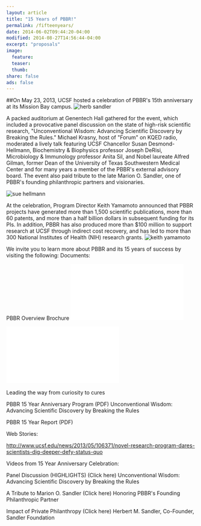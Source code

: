 ```yaml
---
layout: article
title: "15 Years of PBBR!"
permalink: /fifteenyears/
date: 2014-06-02T09:44:20-04:00
modified: 2014-08-27T14:56:44-04:00
excerpt: "proposals"
image:
  feature:
  teaser:
  thumb:
share: false
ads: false
---
```




##On May 23, 2013, UCSF hosted a celebration of PBBR's 15th anniversary at its Mission Bay campus.
![herb sandler](https://www.ucsf.edu/sites/default/files/fields/field_insert_file/news/herbsandler.jpg)

A packed auditorium at Genentech Hall gathered for the event, which included a provocative panel discussion on the state of high-risk scientific research, "Unconventional Wisdom: Advancing Scientific Discovery by Breaking the Rules." Michael Krasny, host of "Forum" on KQED radio, moderated a lively talk featuring UCSF Chancellor Susan Desmond-Hellmann, Biochemistry & Biophysics professor Joseph DeRisi, Microbiology & Immunology professor Anita Sil, and Nobel laureate Alfred Gilman, former Dean of the University of Texas Southwestern Medical Center and for many years a member of the PBBR's external advisory board. The event also paid tribute to the late Marion O. Sandler, one of PBBR's founding philanthropic partners and visionaries.

![sue hellmann](https://www.ucsf.edu/sites/default/files/styles/600w/public/fields/field_insert_file/news/pbbr%20anniversary%20-35.jpg?itok=jiEtq_js)

At the celebration, Program Director Keith Yamamoto announced that PBBR projects have generated more than 1,500 scientific publications, more than 60 patents, and more than a half billion dollars in subsequent funding for its PIs. In addition, PBBR has also produced more than $100 million to support research at UCSF through indirect cost recovery, and has led to more than 300 National Institutes of Health (NIH) research grants.
![keith yamamoto](https://www.ucsf.edu/sites/default/files/styles/400w/public/fields/field_insert_file/news/pbbr%20anniversary%20-29.jpg?itok=_sI3Imi8)

We invite you to learn more about PBBR and its 15 years of success by visiting the following:
Documents:

PBBR Overview Brochure ![PDF](images/PBBR_15_Year_PROGRAM.pdf)

![PBBR Overview Brochure](images/PBBR_15_Year_PROGRAM.pdf)

Leading the way from curiosity to cures

PBBR 15 Year Anniversary Program (PDF)
Unconventional Wisdom: Advancing Scientific Discovery by Breaking the Rules

PBBR 15 Year Report (PDF)

Web Stories:

http://www.ucsf.edu/news/2013/05/106371/novel-research-program-dares-scientists-dig-deeper-defy-status-quo


Videos from 15 Year Anniversary Celebration:

Panel Discussion (HIGHLIGHTS) (Click here)
Unconventional Wisdom: Advancing Scientific Discovery by Breaking the Rules

A Tribute to Marion O. Sandler (Click here)
Honoring PBBR's Founding Philanthropic Partner

Impact of Private Philanthropy (Click here)
Herbert M. Sandler, Co-Founder, Sandler Foundation

 
